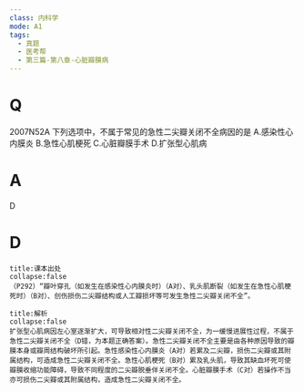 ```yaml
---
class: 内科学
mode: A1
tags:
  - 真题
  - 医考帮
  - 第三篇-第八章-心脏瓣膜病
---
```


# Q
2007N52A 下列选项中，不属于常见的急性二尖瓣关闭不全病因的是
A.感染性心内膜炎
B.急性心肌梗死
C.心脏瓣膜手术
D.扩张型心肌病

# A
D
# D
```ad-note
title:课本出处
collapse:false
（P292）“瓣叶穿孔（如发生在感染性心内膜炎时）（A对）、乳头肌断裂（如发生在急性心肌梗死时）（B对）、创伤损伤二尖瓣结构或人工瓣损坏等可发生急性二尖瓣关闭不全”。
```

```ad-summary
title:解析
collapse:false
扩张型心肌病因左心室逐渐扩大，可导致相对性二尖瓣关闭不全，为一缓慢进展性过程，不属于急性二尖瓣关闭不全（D错，为本题正确答案）。急性二尖瓣关闭不全主要是由各种原因导致的瓣膜本身或瓣周结构破坏所引起。急性感染性心内膜炎（A对）若累及二尖瓣，损伤二尖瓣或其附属结构，可造成急性二尖瓣关闭不全。急性心肌梗死（B对）累及乳头肌，导致其缺血坏死可使瓣膜收缩功能障碍，导致不同程度的二尖瓣脱垂伴关闭不全。心脏瓣膜手术（C对）若操作不当亦可损伤二尖瓣或其附属结构，造成急性二尖瓣关闭不全。
```

